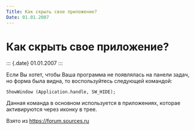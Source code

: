```yaml
---
Title: Как скрыть свое приложение?
Date: 01.01.2007
---
```



Как скрыть свое приложение?
===========================

::: {.date}
01.01.2007
:::

Если Вы хотет, чтобы Ваша программа не появлялась на панели задач, но
форма была видна, то воспользуйтесь следующей командой:

    ShowWindow (Application.handle, SW_HIDE); 

Данная команда в основном используется в приложениях, которае
активируются через иконку в трее.

Взято из <https://forum.sources.ru>
